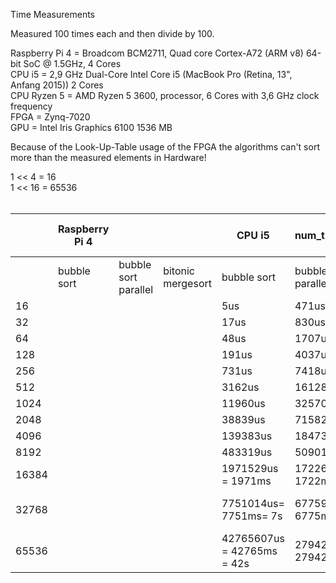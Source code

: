 Time Measurements <br>

Measured 100 times each and then divide by 100. <br>

Raspberry Pi 4 = Broadcom BCM2711, Quad core Cortex-A72 (ARM v8) 64-bit SoC @ 1.5GHz, 4 Cores <br>
CPU i5 = 2,9 GHz Dual-Core Intel Core i5 (MacBook Pro (Retina, 13", Anfang 2015)) 2 Cores <br>
CPU Ryzen 5 = AMD Ryzen 5 3600, processor, 6 Cores with 3,6 GHz clock frequency <br>
FPGA = Zynq-7020 <br>
GPU = Intel Iris Graphics 6100 1536 MB <br>

Because of the Look-Up-Table usage of the FPGA the algorithms can't sort more than the measured elements in Hardware! <br>

1 << 4  = 16 <br>
1 << 16 = 65536 <br>
<br>

|       | Raspberry Pi 4 |                      |                   | CPU i5                     | num_threads(2)             |                            | CPU Ryzen 5 | num_threads(6)       |                   | FPGA        |                   | GPU         |
|-------|----------------|----------------------|-------------------|----------------------------|----------------------------|----------------------------|-------------|----------------------|-------------------|-------------|-------------------|-------------|
|       | bubble sort    | bubble sort parallel | bitonic mergesort | bubble sort                | bubble sort parallel       | bitonic mergesort          | bubble sort | bubble sort parallel | bitonic mergesort | bubble sort | bitonic mergesort | bubble sort |
| 16    |                |                      |                   | 5us                        | 471us                      | 6us                        |             |                      |                   |             |                   |             |
| 32    |                |                      |                   | 17us                       | 830us                      | 16us                       |             |                      |                   |             |                   |             |
| 64    |                |                      |                   | 48us                       | 1707us                     | 36us                       |             |                      |                   | -           |                   |             |
| 128   |                |                      |                   | 191us                      | 4037us                     | 127us                      |             |                      |                   | -           |                   |             |
| 256   |                |                      |                   | 731us                      | 7418us                     | 374us                      |             |                      |                   | -           | -                 |             |
| 512   |                |                      |                   | 3162us                     | 16128us                    | 1831us                     |             |                      |                   | -           | -                 |             |
| 1024  |                |                      |                   | 11960us                    | 32570us                    | 7224us                     |             |                      |                   | -           | -                 |             |
| 2048  |                |                      |                   | 38839us                    | 71582us                    | 24942us                    |             |                      |                   | -           | -                 |             |
| 4096  |                |                      |                   | 139383us                   | 184737us                   | 114255us                   |             |                      |                   | -           | -                 |             |
| 8192  |                |                      |                   | 483319us                   | 509015us                   | 455356us                   |             |                      |                   | -           | -                 |             |
| 16384 |                |                      |                   | 1971529us = 1971ms         | 1722637us = 1722ms         | 1927274us = 1927ms         |             |                      |                   | -           | -                 |             |
| 32768 |                |                      |                   | 7751014us= 7751ms= 7s      | 6775991us = 6775ms = 6s    | 10447404us = 10447ms = 10s |             |                      |                   | -           | -                 |             |
| 65536 |                |                      |                   | 42765607us = 42765ms = 42s | 27942849us = 27942ms = 27s | 51926602us = 51926ms = 51s |             |                      |                   | -           | -                 |             |
